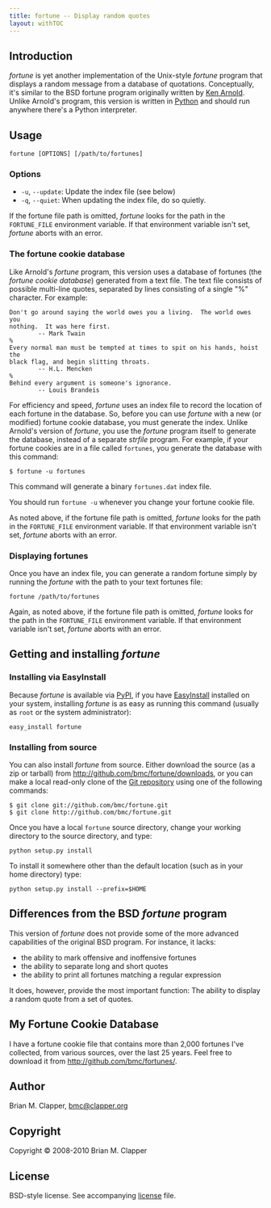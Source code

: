 ```yaml
---
title: fortune -- Display random quotes
layout: withTOC
---
```


## Introduction

*fortune* is yet another implementation of the Unix-style *fortune* program
that displays a random message from a database of quotations. Conceptually,
it's similar to the BSD fortune program originally written by [Ken Arnold][].
Unlike Arnold's program, this version is written in [Python][] and should
run anywhere there's a Python interpreter.

[Ken Arnold]: http://en.wikipedia.org/wiki/Ken_Arnold
[Python]: http://www.python.org/

## Usage

    fortune [OPTIONS] [/path/to/fortunes]

### Options

* `-u`, `--update`: Update the index file (see below)
* `-q`, `--quiet`: When updating the index file, do so quietly.

If the fortune file path is omitted, *fortune* looks for the path in the
`FORTUNE_FILE` environment variable. If that environment variable isn't set,
*fortune* aborts with an error.

### The fortune cookie database

Like Arnold's *fortune* program, this version uses a database of fortunes
(the *fortune cookie database*) generated from a text file. The text file
consists of possible multi-line quotes, separated by lines consisting of a
single "%" character. For example:

    Don't go around saying the world owes you a living.  The world owes you
    nothing.  It was here first.
            -- Mark Twain
    %
    Every normal man must be tempted at times to spit on his hands, hoist the
    black flag, and begin slitting throats.
            -- H.L. Mencken
    %
    Behind every argument is someone's ignorance.
            -- Louis Brandeis

For efficiency and speed, *fortune* uses an index file to record the
location of each fortune in the database. So, before you can use *fortune*
with a new (or modified) fortune cookie database, you must generate the
index. Unlike Arnold's version of *fortune*, you use the *fortune* program
itself to generate the database, instead of a separate *strfile* program.
For example, if your fortune cookies are in a file called `fortunes`, you
generate the database with this command:

    $ fortune -u fortunes

This command will generate a binary `fortunes.dat` index file.

You should run `fortune -u` whenever you change your fortune cookie file.

As noted above, if the fortune file path is omitted, *fortune* looks for
the path in the `FORTUNE_FILE` environment variable. If that environment
variable isn't set, *fortune* aborts with an error.

### Displaying fortunes

Once you have an index file, you can generate a random fortune simply by
running the *fortune* with the path to your text fortunes file:

    fortune /path/to/fortunes

Again, as noted above, if the fortune file path is omitted, *fortune* looks
for the path in the `FORTUNE_FILE` environment variable. If that
environment variable isn't set, *fortune* aborts with an error.

## Getting and installing *fortune*

### Installing via EasyInstall

Because *fortune* is available via [PyPI][], if you have [EasyInstall][]
installed on your system, installing *fortune* is as easy as running this
command (usually as `root` or the system administrator):

    easy_install fortune

### Installing from source

You can also install *fortune* from source. Either download the source
(as a zip or tarball) from <http://github.com/bmc/fortune/downloads>, or
you can make a local read-only clone of the [Git repository][] using one of
the following commands:

    $ git clone git://github.com/bmc/fortune.git
    $ git clone http://github.com/bmc/fortune.git

[EasyInstall]: http://peak.telecommunity.com/DevCenter/EasyInstall
[PyPI]: http://pypi.python.org/pypi
[Git repository]: http://github.com/bmc/fortune.git

Once you have a local `fortune` source directory, change your working directory
to the source directory, and type:

    python setup.py install

To install it somewhere other than the default location (such as in your
home directory) type:

    python setup.py install --prefix=$HOME

## Differences from the BSD *fortune* program

This version of *fortune* does not provide some of the more advanced
capabilities of the original BSD program. For instance, it lacks:

* the ability to mark offensive and inoffensive fortunes
* the ability to separate long and short quotes
* the ability to print all fortunes matching a regular expression

It does, however, provide the most important function: The ability to
display a random quote from a set of quotes.

## My Fortune Cookie Database

I have a fortune cookie file that contains more than 2,000 fortunes I've
collected, from various sources, over the last 25 years. Feel free to
download it from <http://github.com/bmc/fortunes/>.

## Author

Brian M. Clapper, [bmc@clapper.org][]

[bmc@clapper.org]: mailto:bmc@clapper.org

## Copyright

Copyright &copy; 2008-2010 Brian M. Clapper

## License

BSD-style license. See accompanying [license][] file.

[license]: license.html
